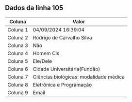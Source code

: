 ## Dados da linha 105

| Coluna | Valor |
|--------|-------|
| Coluna 1 | 04/09/2024 16:39:04 |
| Coluna 2 | Rodrigo de Carvalho Silva |
| Coluna 3 | Não |
| Coluna 4 | Homem Cis |
| Coluna 5 | Ele/Dele |
| Coluna 6 | Cidade Universitária(Fundão) |
| Coluna 7 | Ciências biológicas: modalidade médica |
| Coluna 8 | Eletrônica e Programação |
| Coluna 9 | Email |
